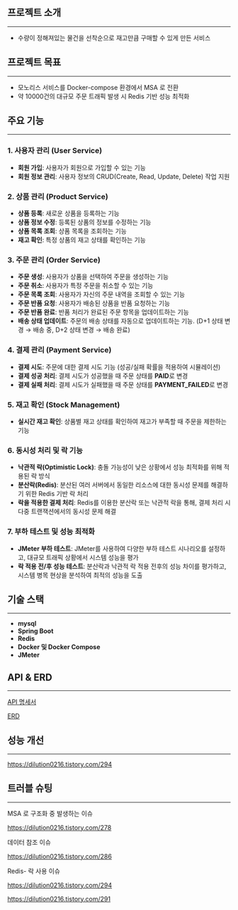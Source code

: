 ## 프로젝트 소개

---

- 수량이 정해져있는 물건을 선착순으로 재고만큼 구매할 수 있게 만든 서비스

## 프로젝트 목표

---

- 모노리스 서비스를 Docker-compose 환경에서 MSA 로 전환
- 약 10000건의 대규모 주문 트래픽 발생 시 Redis 기반 성능 최적화

## 주요 기능

---

### 1. **사용자 관리 (User Service)**

- **회원 가입**: 사용자가 회원으로 가입할 수 있는 기능
- **회원 정보 관리**: 사용자 정보의 CRUD(Create, Read, Update, Delete) 작업 지원

### 2. **상품 관리 (Product Service)**

- **상품 등록**: 새로운 상품을 등록하는 기능
- **상품 정보 수정**: 등록된 상품의 정보를 수정하는 기능
- **상품 목록 조회**: 상품 목록을 조회하는 기능
- **재고 확인**: 특정 상품의 재고 상태를 확인하는 기능

### 3. **주문 관리 (Order Service)**

- **주문 생성**: 사용자가 상품을 선택하여 주문을 생성하는 기능
- **주문 취소**: 사용자가 특정 주문을 취소할 수 있는 기능
- **주문 목록 조회**: 사용자가 자신의 주문 내역을 조회할 수 있는 기능
- **주문 반품 요청**: 사용자가 배송된 상품을 반품 요청하는 기능
- **주문 반품 완료**: 반품 처리가 완료된 주문 항목을 업데이트하는 기능
- **배송 상태 업데이트**: 주문의 배송 상태를 자동으로 업데이트하는 기능. (D+1 상태 변경 → 배송 중, D+2 상태 변경 → 배송 완료)

### 4. **결제 관리 (Payment Service)**

- **결제 시도**: 주문에 대한 결제 시도 기능 (성공/실패 확률을 적용하여 시뮬레이션)
- **결제 성공 처리**: 결제 시도가 성공했을 때 주문 상태를 **PAID**로 변경
- **결제 실패 처리**: 결제 시도가 실패했을 때 주문 상태를 **PAYMENT_FAILED**로 변경

### 5. **재고 확인 (Stock Management)**

- **실시간 재고 확인**: 상품별 재고 상태를 확인하여 재고가 부족할 때 주문을 제한하는 기능

### 6. **동시성 처리 및 락 기능**

- **낙관적 락(Optimistic Lock)**: 충돌 가능성이 낮은 상황에서 성능 최적화를 위해 적용된 락 방식
- **분산락(Redis)**: 분산된 여러 서버에서 동일한 리소스에 대한 동시성 문제를 해결하기 위한 Redis 기반 락 처리
- **락을 적용한 결제 처리**: Redis를 이용한 분산락 또는 낙관적 락을 통해, 결제 처리 시 다중 트랜잭션에서의 동시성 문제 해결

### 7. **부하 테스트 및 성능 최적화**

- **JMeter 부하 테스트**: JMeter를 사용하여 다양한 부하 테스트 시나리오를 설정하고, 대규모 트래픽 상황에서 시스템 성능을 평가
- **락 적용 전/후 성능 테스트**: 분산락과 낙관적 락 적용 전후의 성능 차이를 평가하고, 시스템 병목 현상을 분석하여 최적의 성능을 도출

## 기술 스택

---

- **mysql**
- **Spring Boot**
- **Redis**
- **Docker 및 Docker Compose**
- **JMeter**
  
## API & ERD

---

 [API 명세서](https://www.notion.so/API-82e0878c996347ed8367bb808b7975de?pvs=21) 

[ERD](https://www.notion.so/ERD-f4ef0ae9edfe4e29a84a65eed178f80f?pvs=21) 

## 성능 개선

---

https://dilution0216.tistory.com/294

## 트러블 슈팅

---

MSA 로 구조화 중 발생하는 이슈

https://dilution0216.tistory.com/278

데이터 참조 이슈

https://dilution0216.tistory.com/286

Redis- 락 사용 이슈

https://dilution0216.tistory.com/294

https://dilution0216.tistory.com/291
